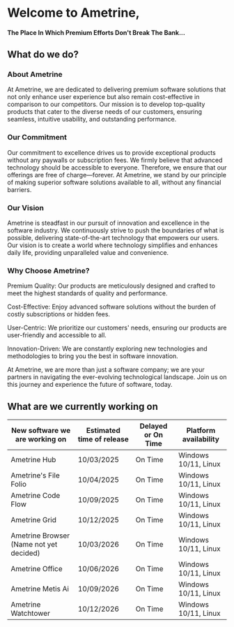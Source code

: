 # Welcome to Ametrine,
#### The Place In Which Premium Efforts Don't Break The Bank...

## What do we do?

### About Ametrine

At Ametrine, we are dedicated to delivering premium software solutions that not only enhance user experience but also remain cost-effective in comparison to our competitors. Our mission is to develop top-quality products that cater to the diverse needs of our customers, ensuring seamless, intuitive usability, and outstanding performance.

### Our Commitment

Our commitment to excellence drives us to provide exceptional products without any paywalls or subscription fees. We firmly believe that advanced technology should be accessible to everyone. Therefore, we ensure that our offerings are free of charge—forever. At Ametrine, we stand by our principle of making superior software solutions available to all, without any financial barriers.

### Our Vision

Ametrine is steadfast in our pursuit of innovation and excellence in the software industry. We continuously strive to push the boundaries of what is possible, delivering state-of-the-art technology that empowers our users. Our vision is to create a world where technology simplifies and enhances daily life, providing unparalleled value and convenience.

### Why Choose Ametrine?

Premium Quality: Our products are meticulously designed and crafted to meet the highest standards of quality and performance.

Cost-Effective: Enjoy advanced software solutions without the burden of costly subscriptions or hidden fees.

User-Centric: We prioritize our customers' needs, ensuring our products are user-friendly and accessible to all.

Innovation-Driven: We are constantly exploring new technologies and methodologies to bring you the best in software innovation.

At Ametrine, we are more than just a software company; we are your partners in navigating the ever-evolving technological landscape. Join us on this journey and experience the future of software, today.

## What are we currently working on

| New software we are working on    | Estimated time of release | Delayed or On Time    | Platform availability |
| -------- | ------- | -------- | ------- |
| Ametrine Hub   | 10/03/2025 | On Time  | Windows 10/11, Linux |
| Ametrine's File Folio   | 10/04/2025 | On Time | Windows 10/11, Linux |
| Ametrine Code Flow   | 10/09/2025 | On Time | Windows 10/11, Linux |
| Ametrine Grid   | 10/12/2025 | On Time | Windows 10/11, Linux |
| Ametrine Browser (Name not yet decided)   | 10/03/2026 | On Time | Windows 10/11, Linux |
| Ametrine Office  | 10/06/2026 | On Time | Windows 10/11, Linux |
| Ametrine Metis Ai   | 10/09/2026 | On Time | Windows 10/11, Linux |
| Ametrine Watchtower   | 10/12/2026 | On Time | Windows 10/11, Linux |

